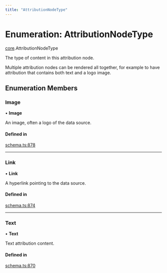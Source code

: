 ```yaml
---
title: "AttributionNodeType"
---
```

# Enumeration: AttributionNodeType

[core](../modules/core.md).AttributionNodeType

The type of content in this attribution node.

Multiple attribution nodes can be rendered all together, for example to have
attribution that contains both text and a logo image.

## Enumeration Members

### Image

• **Image**

An image, often a logo of the data source.

#### Defined in

[schema.ts:878](https://github.com/coda/packs-sdk/blob/main/schema.ts#L878)

___

### Link

• **Link**

A hyperlink pointing to the data source.

#### Defined in

[schema.ts:874](https://github.com/coda/packs-sdk/blob/main/schema.ts#L874)

___

### Text

• **Text**

Text attribution content.

#### Defined in

[schema.ts:870](https://github.com/coda/packs-sdk/blob/main/schema.ts#L870)

